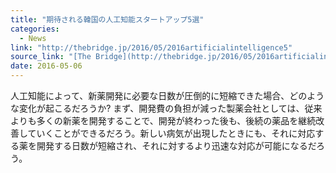 ```yaml
---
title: "期待される韓国の人工知能スタートアップ5選"
categories:
  - News
link: "http://thebridge.jp/2016/05/2016artificialintelligence5"
source_link: "[The Bridge](http://thebridge.jp/2016/05/2016artificialintelligence5)"
date: 2016-05-06
---
```


人工知能によって、新薬開発に必要な日数が圧倒的に短縮できた場合、どのような変化が起こるだろうか? まず、開発費の負担が減った製薬会社としては、従来よりも多くの新薬を開発することで、開発が終わった後も、後続の薬品を継続改善していくことができるだろう。新しい病気が出現したときにも、それに対応する薬を開発する日数が短縮され、それに対するより迅速な対応が可能になるだろう。

